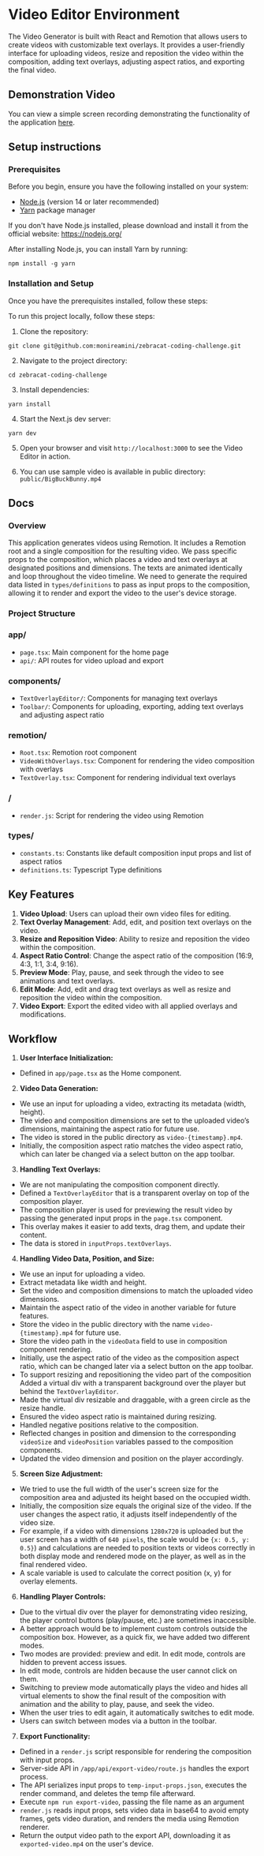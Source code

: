 # Video Editor Environment

The Video Generator is built with React and Remotion that allows users to create videos with customizable text overlays.
It provides a user-friendly interface for uploading videos, resize and reposition the video within the composition,
adding text overlays, adjusting aspect ratios, and exporting the final video.

## Demonstration Video

You can view a simple screen recording demonstrating the functionality of the application [here](https://shorturl.at/fA914).


## Setup instructions

### Prerequisites

Before you begin, ensure you have the following installed on your system:

- [Node.js](https://nodejs.org/) (version 14 or later recommended)
- [Yarn](https://yarnpkg.com/) package manager

If you don't have Node.js installed, please download and install it from the official website: https://nodejs.org/

After installing Node.js, you can install Yarn by running:

```
npm install -g yarn
```

### Installation and Setup

Once you have the prerequisites installed, follow these steps:

To run this project locally, follow these steps:

1. Clone the repository:

```
git clone git@github.com:monireamini/zebracat-coding-challenge.git
```

2. Navigate to the project directory:

```
cd zebracat-coding-challenge
```

3. Install dependencies:

```
yarn install
```

4. Start the Next.js dev server:

```
yarn dev
```

5. Open your browser and visit `http://localhost:3000` to see the Video Editor in action.

6. You can use sample video is available in public directory: `public/BigBuckBunny.mp4`

## Docs

### Overview

This application generates videos using Remotion. It includes a Remotion root and a single composition for the resulting
video. We pass specific props to the composition, which places a video and text overlays at designated positions and
dimensions. The texts are animated identically and loop throughout the video timeline. We need to generate the
required data listed in `types/definitions` to pass as input props to the composition, allowing it to render and export
the video to the
user's device storage.

### Project Structure

### app/

- `page.tsx`: Main component for the home page
- `api/`: API routes for video upload and export

### components/

- `TextOverlayEditor/`: Components for managing text overlays
- `Toolbar/`: Components for uploading, exporting, adding text overlays and adjusting aspect ratio

### remotion/

- `Root.tsx`: Remotion root component
- `VideoWithOverlays.tsx`: Component for rendering the video composition with overlays
- `TextOverlay.tsx`: Component for rendering individual text overlays

### /

- `render.js`: Script for rendering the video using Remotion

### types/

- `constants.ts`: Constants like default composition input props and list of aspect ratios
- `definitions.ts`: Typescript Type definitions

## Key Features

1. **Video Upload**: Users can upload their own video files for editing.
2. **Text Overlay Management**: Add, edit, and position text overlays on the video.
3. **Resize and Reposition Video**: Ability to resize and reposition the video within the composition.
4. **Aspect Ratio Control**: Change the aspect ratio of the composition (16:9, 4:3, 1:1, 3:4, 9:16).
5. **Preview Mode**: Play, pause, and seek through the video to see animations and text overlays.
6. **Edit Mode**: Add, edit and drag text overlays as well as resize and reposition the video within the composition.
7. **Video Export**: Export the edited video with all applied overlays and modifications.

## Workflow

1. **User Interface Initialization:**

- Defined in `app/page.tsx` as the Home component.

2. **Video Data Generation:**

- We use an input for uploading a video, extracting its metadata (width, height).
- The video and composition dimensions are set to the uploaded video’s dimensions, maintaining the aspect ratio for
  future use.
- The video is stored in the public directory as `video-{timestamp}.mp4`.
- Initially, the composition aspect ratio matches the video aspect ratio, which can later be changed via a select button
  on the app toolbar.

3. **Handling Text Overlays:**

- We are not manipulating the composition component directly.
- Defined a `TextOverlayEditor` that is a transparent overlay on top of the composition player.
- The composition player is used for previewing the result video by passing the generated input props in
  the `page.tsx` component.
- This overlay makes it easier to add texts, drag them, and update their content.
- The data is stored in `inputProps.textOverlays`.

4. **Handling Video Data, Position, and Size:**

- We use an input for uploading a video.
- Extract metadata like width and height.
- Set the video and composition dimensions to match the uploaded video dimensions.
- Maintain the aspect ratio of the video in another variable for future features.
- Store the video in the public directory with the name `video-{timestamp}.mp4` for future use.
- Store the video path in the `videoData` field to use in composition component rendering.
- Initially, use the aspect ratio of the video as the composition aspect ratio, which can be changed later via a select
  button on the app toolbar.
- To support resizing and repositioning the video part of the composition Added a virtual div with a transparent
  background over the player but behind the `TextOverlayEditor`.
- Made the virtual div resizable and draggable, with a green circle as the resize handle.
- Ensured the video aspect ratio is maintained during resizing.
- Handled negative positions relative to the composition.
- Reflected changes in position and dimension to the corresponding `videoSize` and `videoPosition` variables passed
  to the composition components.
- Updated the video dimension and position on the player accordingly.

5. **Screen Size Adjustment:**

- We tried to use the full width of the user's screen size for the composition area and adjusted its height based on the
  occupied width.
- Initially, the composition size equals the original size of the video. If the user changes the aspect ratio, it
  adjusts itself independently of the video size.
- For example, if a video with dimensions `1280x720` is uploaded but the user screen has a width of `640 pixels`, the
  scale would be `{x: 0.5, y: 0.5}`) and calculations are needed to position texts or videos correctly in both display mode
  and
  rendered mode on the player, as well as in the final rendered video.
- A scale variable is used to calculate the correct position (x, y) for overlay elements.

6. **Handling Player Controls:**

- Due to the virtual div over the player for demonstrating video resizing, the player control buttons (play/pause, etc.)
  are sometimes inaccessible.
- A better approach would be to implement custom controls outside the composition box. However, as a quick fix, we have
  added two different modes.
- Two modes are provided: preview and edit. In edit mode, controls are hidden to prevent access issues.
- In edit mode, controls are hidden because the user cannot click on them.
- Switching to preview mode automatically plays the video and hides all virtual elements to show the final result of the
  composition with animation and the ability to play, pause, and seek the video.
- When the user tries to edit again, it automatically switches to edit mode.
- Users can switch between modes via a button in the toolbar.

7. **Export Functionality:**

- Defined in a `render.js` script responsible for rendering the composition with input props.
- Server-side API in `/app/api/export-video/route.js` handles the export process.
- The API serializes input props to `temp-input-props.json`, executes the render command, and deletes the temp file
  afterward.
- Execute `npm run export-video`, passing the file name as an argument
- `render.js` reads input props, sets video data in base64 to avoid empty frames, gets video duration, and renders the
  media using Remotion renderer.
- Return the output video path to the export API, downloading it as `exported-video.mp4` on the user's device.

